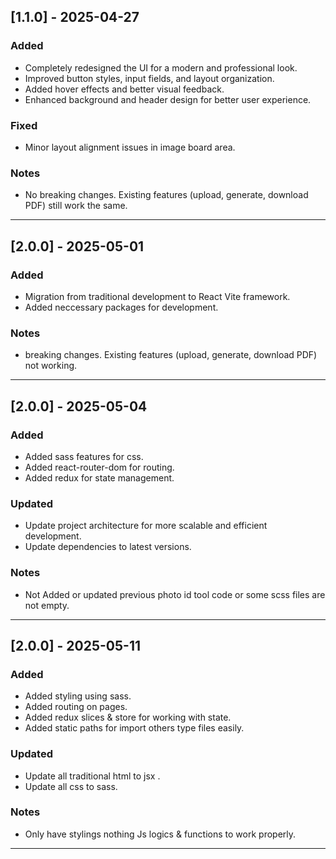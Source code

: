 ## [1.1.0] - 2025-04-27

### Added

- Completely redesigned the UI for a modern and professional look.
- Improved button styles, input fields, and layout organization.
- Added hover effects and better visual feedback.
- Enhanced background and header design for better user experience.

### Fixed

- Minor layout alignment issues in image board area.

### Notes

- No breaking changes. Existing features (upload, generate, download PDF) still work the same.

---

## [2.0.0] - 2025-05-01

### Added

- Migration from traditional development to React Vite framework.
- Added neccessary packages for development.

### Notes

- breaking changes. Existing features (upload, generate, download PDF) not working.

---

## [2.0.0] - 2025-05-04

### Added

- Added sass features for css.
- Added react-router-dom for routing.
- Added redux for state management.

### Updated

- Update project architecture for more scalable and efficient development.
- Update dependencies to latest versions.

### Notes

- Not Added or updated previous photo id tool code or some scss files are not empty.

---

## [2.0.0] - 2025-05-11

### Added

- Added styling using sass.
- Added routing on pages.
- Added redux slices & store for working with state.
- Added static paths for import others type files easily.

### Updated

- Update all traditional html to jsx .
- Update all css to sass.

### Notes

- Only have stylings nothing Js logics & functions to work properly.

---
